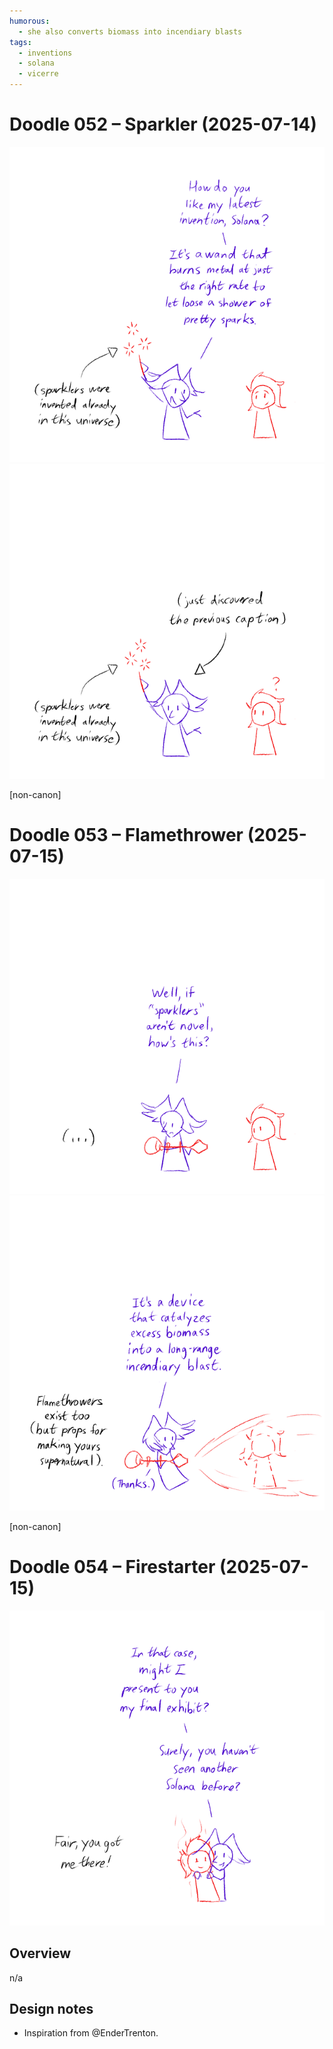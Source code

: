 ```yaml
---
humorous:
  - she also converts biomass into incendiary blasts
tags:
  - inventions
  - solana
  - vicerre
---
```


# Doodle 052 – Sparkler (2025-07-14)

<img src="assets/2025-07-14_image-328.png">

<img src="assets/2025-07-14_image-329.png">

[non-canon]

# Doodle 053 – Flamethrower (2025-07-15)

<img src="assets/2025-07-15_image-330.png">

<img src="assets/2025-07-15_image-331.png">

[non-canon]

# Doodle 054 – Firestarter (2025-07-15)

<img src="assets/2025-07-15_image-332.png">

## Overview

n/a

## Design notes

- Inspiration from @EnderTrenton.
